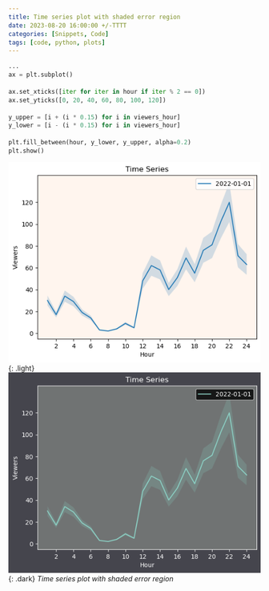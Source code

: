 ```yaml
---
title: Time series plot with shaded error region
date: 2023-08-20 16:00:00 +/-TTTT
categories: [Snippets, Code]
tags: [code, python, plots]
---
```


```python
...
ax = plt.subplot()

ax.set_xticks([iter for iter in hour if iter % 2 == 0])
ax.set_yticks([0, 20, 40, 60, 80, 100, 120])

y_upper = [i + (i * 0.15) for i in viewers_hour]
y_lower = [i - (i * 0.15) for i in viewers_hour]

plt.fill_between(hour, y_lower, y_upper, alpha=0.2)
plt.show()
```

![error as shaded region in time series plot](/assets/snippets/img/20230820-colorShade.png){: .light}
![error as shaded region in time series plot](/assets/snippets/img/20230824-colorShade.png){: .dark}
_Time series plot with shaded error region_